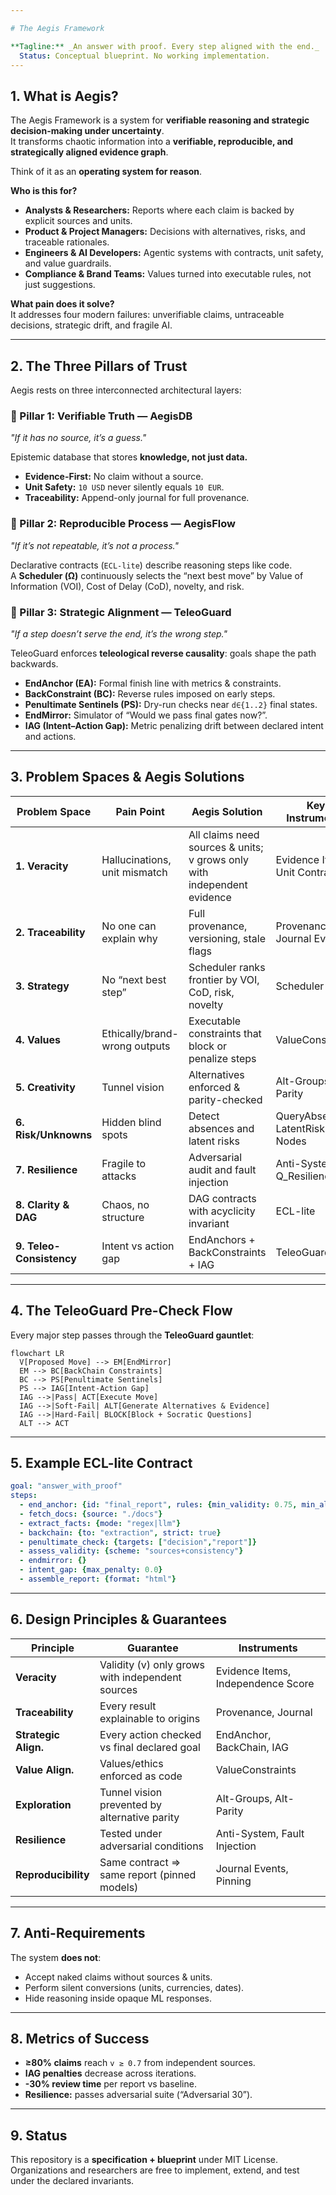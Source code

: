 ```yaml
---

# The Aegis Framework

**Tagline:** _An answer with proof. Every step aligned with the end._
  Status: Conceptual blueprint. No working implementation.
---
```


## 1. What is Aegis?

The Aegis Framework is a system for **verifiable reasoning and strategic decision-making under uncertainty**.  
It transforms chaotic information into a **verifiable, reproducible, and strategically aligned evidence graph**.

Think of it as an **operating system for reason**.

**Who is this for?**

- **Analysts & Researchers:** Reports where each claim is backed by explicit sources and units.  
- **Product & Project Managers:** Decisions with alternatives, risks, and traceable rationales.  
- **Engineers & AI Developers:** Agentic systems with contracts, unit safety, and value guardrails.  
- **Compliance & Brand Teams:** Values turned into executable rules, not just suggestions.  

**What pain does it solve?**  
It addresses four modern failures: unverifiable claims, untraceable decisions, strategic drift, and fragile AI.

---

## 2. The Three Pillars of Trust

Aegis rests on three interconnected architectural layers:

### 🧱 Pillar 1: Verifiable Truth — **AegisDB**
_"If it has no source, it’s a guess."_

Epistemic database that stores **knowledge, not just data.**  
- **Evidence-First:** No claim without a source.  
- **Unit Safety:** `10 USD` never silently equals `10 EUR`.  
- **Traceability:** Append-only journal for full provenance.

### 🔁 Pillar 2: Reproducible Process — **AegisFlow**
_"If it’s not repeatable, it’s not a process."_

Declarative contracts (`ECL-lite`) describe reasoning steps like code.  
A **Scheduler (Ω)** continuously selects the “next best move” by Value of Information (VOI), Cost of Delay (CoD), novelty, and risk.

### 🎯 Pillar 3: Strategic Alignment — **TeleoGuard**
_"If a step doesn’t serve the end, it’s the wrong step."_

TeleoGuard enforces **teleological reverse causality**: goals shape the path backwards.  
- **EndAnchor (EA):** Formal finish line with metrics & constraints.  
- **BackConstraint (BC):** Reverse rules imposed on early steps.  
- **Penultimate Sentinels (PS):** Dry-run checks near `d∈{1..2}` final states.  
- **EndMirror:** Simulator of “Would we pass final gates now?”.  
- **IAG (Intent–Action Gap):** Metric penalizing drift between declared intent and actions.

---

## 3. Problem Spaces & Aegis Solutions

| Problem Space        | Pain Point                     | Aegis Solution                                      | Key Instruments |
|----------------------|--------------------------------|-----------------------------------------------------|----------------|
| **1. Veracity**      | Hallucinations, unit mismatch | All claims need sources & units; v grows only with independent evidence | Evidence Items, Unit Contracts |
| **2. Traceability**  | No one can explain why         | Full provenance, versioning, stale flags            | Provenance, Journal Events |
| **3. Strategy**      | No “next best step”            | Scheduler ranks frontier by VOI, CoD, risk, novelty | Scheduler Ω |
| **4. Values**        | Ethically/brand-wrong outputs | Executable constraints that block or penalize steps | ValueConstraints |
| **5. Creativity**    | Tunnel vision                  | Alternatives enforced & parity-checked              | Alt-Groups, Alt-Parity |
| **6. Risk/Unknowns** | Hidden blind spots             | Detect absences and latent risks                    | QueryAbsence, LatentRisk Nodes |
| **7. Resilience**    | Fragile to attacks             | Adversarial audit and fault injection               | Anti-System, Q_Resilience |
| **8. Clarity & DAG** | Chaos, no structure            | DAG contracts with acyclicity invariant             | ECL-lite |
| **9. Teleo-Consistency** | Intent vs action gap       | EndAnchors + BackConstraints + IAG                  | TeleoGuard |

---

## 4. The TeleoGuard Pre-Check Flow

Every major step passes through the **TeleoGuard gauntlet**:

```mermaid
flowchart LR
  V[Proposed Move] --> EM[EndMirror]
  EM --> BC[BackChain Constraints]
  BC --> PS[Penultimate Sentinels]
  PS --> IAG[Intent-Action Gap]
  IAG -->|Pass| ACT[Execute Move]
  IAG -->|Soft-Fail| ALT[Generate Alternatives & Evidence]
  IAG -->|Hard-Fail| BLOCK[Block + Socratic Questions]
  ALT --> ACT
```

---

## 5. Example ECL-lite Contract

```yaml
goal: "answer_with_proof"
steps:
  - end_anchor: {id: "final_report", rules: {min_validity: 0.75, min_alternatives: 2}}
  - fetch_docs: {source: "./docs"}
  - extract_facts: {mode: "regex|llm"}
  - backchain: {to: "extraction", strict: true}
  - penultimate_check: {targets: ["decision","report"]}
  - assess_validity: {scheme: "sources+consistency"}
  - endmirror: {}
  - intent_gap: {max_penalty: 0.0}
  - assemble_report: {format: "html"}
```

---

## 6. Design Principles & Guarantees

| Principle          | Guarantee                                        | Instruments |
|--------------------|--------------------------------------------------|-------------|
| **Veracity**       | Validity (v) only grows with independent sources | Evidence Items, Independence Score |
| **Traceability**   | Every result explainable to origins              | Provenance, Journal |
| **Strategic Align.** | Every action checked vs final declared goal   | EndAnchor, BackChain, IAG |
| **Value Align.**   | Values/ethics enforced as code                   | ValueConstraints |
| **Exploration**    | Tunnel vision prevented by alternative parity    | Alt-Groups, Alt-Parity |
| **Resilience**     | Tested under adversarial conditions              | Anti-System, Fault Injection |
| **Reproducibility**| Same contract ⇒ same report (pinned models)      | Journal Events, Pinning |

---

## 7. Anti-Requirements

The system **does not**:  
- Accept naked claims without sources & units.  
- Perform silent conversions (units, currencies, dates).  
- Hide reasoning inside opaque ML responses.  

---

## 8. Metrics of Success

- **≥80% claims** reach `v ≥ 0.7` from independent sources.  
- **IAG penalties** decrease across iterations.  
- **-30% review time** per report vs baseline.  
- **Resilience:** passes adversarial suite (“Adversarial 30”).  

---

## 9. Status

This repository is a **specification + blueprint** under MIT License.  
Organizations and researchers are free to implement, extend, and test under the declared invariants. 
